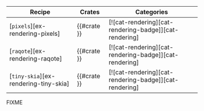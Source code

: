 | Recipe | Crates | Categories |
|--------|--------|------------|
| [`pixels`][ex-rendering-pixels] | {{#crate }} | [![cat-rendering][cat-rendering-badge]][cat-rendering] |
| [`raqote`][ex-rendering-raqote] | {{#crate }} | [![cat-rendering][cat-rendering-badge]][cat-rendering] |
| [`tiny-skia`][ex-rendering-tiny-skia] | {{#crate }} | [![cat-rendering][cat-rendering-badge]][cat-rendering] |

<div class="hidden">
FIXME
</div>
